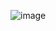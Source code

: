 ![image](https://github.com/JayNightmare/Grade-Flare/assets/34739807/6271ce2e-7090-417f-b597-49ed64593c45)
